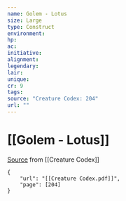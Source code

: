 ```yaml
---
name: Golem - Lotus
size: Large
type: Construct
environment: 
hp: 
ac: 
initiative: 
alignment: 
legendary: 
lair: 
unique: 
cr: 9
tags: 
source: "Creature Codex: 204"
url: ""
---
```

# [[Golem - Lotus]]

[Source](zotero://open-pdf/library/items/NTNKJRHG?page=204) from [[Creature Codex]]

```pdf
{
	"url": "[[Creature Codex.pdf]]",
	"page": [204]
}
```

